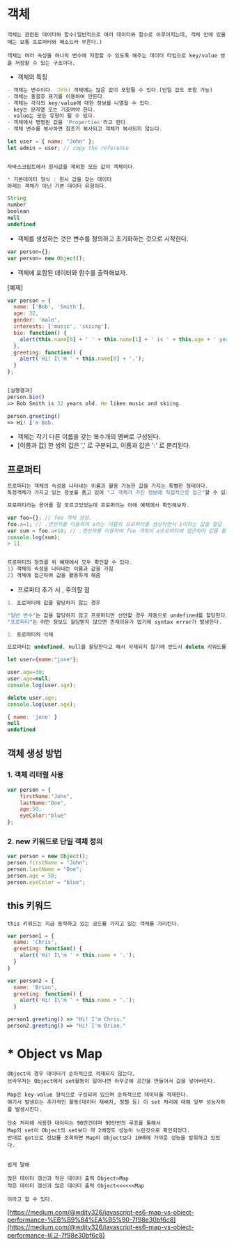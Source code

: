 

# 객체

```
객체는 관련된 데이터와 함수(일반적으로 여러 데이터와 함수로 이루어지는데, 객체 안에 있을 때는 보통 프로퍼티와 메소드라 부른다.)

객체는 여러 속성을 하나의 변수에 저장할 수 있도록 해주는 데이터 타입으로 key/value 쌍을 저장할 수 있는 구조이다.
```

- 객체의 특징

```javascript
- 객체는 변수이다. 그러나 객체에는 많은 값이 포함될 수 있다.(단일 값도 포함 가능)
- 객체는 중괄호 표기를 이용하여 만든다.
- 객체는 각각의 key/value에 대한 정보를 나열할 수 있다.
- key는 문자열 또는 기호여야 한다.
- value는 모든 유형이 될 수 있다.
- 객체에서 명명된 값을 'Properties'라고 한다.
- 객체 변수를 복사하면 참조가 복사되고 객체가 복사되지 않는다.

let user = { name: "John" };
let admin = user; // copy the reference


자바스크립트에서 원시값을 제외한 모든 값이 객체이다.

* 기본데이터 형식 : 원시 값을 갖는 데이터
아래는 객체가 아닌 기본 데이터 유형이다.

String
number
boolean
null
undefined
```

- 객체를 생성하는 것은 변수를 정의하고 초기화하는 것으로 시작한다.

```javascript
var person={};
var person= new Object();
```

- 객체에 포함된 데이터와 함수를 출력해보자.

[예제]

```javascript
var person = {
  name: ['Bob', 'Smith'],
  age: 32,
  gender: 'male',
  interests: ['music', 'skiing'],
  bio: function() {
    alert(this.name[0] + ' ' + this.name[1] + ' is ' + this.age + ' years old. He likes ' + this.interests[0] + ' and ' + this.interests[1] + '.');
  },
  greeting: function() {
    alert('Hi! I\'m ' + this.name[0] + '.');
  }
};


[실행결과]
person.bio()
=> Bob Smith is 32 years old. He likes music and skiing.

person.greeting()
=> Hi! I'm Bob.
```

- 객체는 각기 다른 이름을 갖는 복수개의 멤버로 구성된다.
- [이름과 값] 한 쌍의 값은 ',' 로 구분되고, 이름과 값은 ':' 로 분리된다.



## 프로퍼티

```javascript
프로퍼티는 객체의 속성을 나타내는 이름과 활용 가능한 값을 가지는 특별한 형태이다. 
특정객체가 가지고 있는 정보를 품고 있어 "그 객체가 가진 정보에 직접적으로 접근"할 수 있게 해준다.

프로퍼티라는 용어를 잘 모르고있었는데 프로퍼티는 아래 예제에서 확인해보자.
```

```javascript
var foo={}; // foo 객체 생성.
foo.a=1; // .연산자를 이용하여 a라는 이름의 프로퍼티를 생성하면서 1이라는 값을 할당
var sum = foo.a+10; // .연산자를 이용하여 foo 객체의 a프로퍼티에 접근하여 값을 활용가능
console.log(sum);
> 11


프로퍼티의 정의를 위 예제에서 모두 확인할 수 있다.
1) 객체의 속성을 나타내는 이름과 값을 가짐
2) 객체에 접근하여 값을 활용하게 해줌
```

- 프로퍼티 추가 시 , 주의할 점

```javascript
1. 프로퍼티에 값을 할당하지 않는 경우

"일반 변수"는 값을 할당하지 않고 프로퍼티만 선언할 경우 자동으로 undefined를 할당한다.
"프로퍼티"는 어떤 정보도 할당받지 않으면 존재이유가 없기에 syntax error가 발생한다.

2. 프로퍼티의 삭제

프로퍼티는 undefined, null을 할당한다고 해서 삭제되지 않기에 반드시 delete 키워드를 사용한다.
```

```javascript
let user={name:"jone"};

user.age=30;
user.age=null;
console.log(user.age);

delete user.age;
console.log(user.age);

{ name: 'jone' }
null
undefined
```

## 객체 생성 방법

### 1. 객체 리터럴 사용

```javascript
var person = {
	firstName:"John",
	lastName:"Doe",
	age:50,
	eyeColor:"blue"
};
```

### 2. new 키워드로 단일 객체 정의

```javascript
var person = new Object();
person.firstName = "John";
person.lastName = "Doe";
person.age = 50;
person.eyeColor = "blue";
```

## this 키워드

```
this 키워드는 지금 동작하고 있는 코드를 가지고 있는 객체를 가리킨다.
```

```javascript
var person1 = {
  name: 'Chris',
  greeting: function() {
    alert('Hi! I\'m ' + this.name + '.');
  }
}

var person2 = {
  name: 'Brian',
  greeting: function() {
    alert('Hi! I\'m ' + this.name + '.');
  }

person1.greeting() => "Hi! I'm Chris."
person2.greeting() => "Hi! I'm Brian."
```





# * Object vs Map

```
Object의 경우 데이터가 순차적으로 적재되지 않는다. 
브라우저는 Object에서 set활동이 일어나면 아무곳에 공간을 만들어서 값을 넣어버린다.

Map은 key-value 형식으로 구성되어 있으며 순차적으로 데이터를 적재한다. 
여기서 발생되는 추가적인 활동(데이터 재배치, 정렬 등) 이 set 처리에 대해 일부 성능저하를 발생시킨다.

단순 처리에 사용한 데이터는 90만건이며 90만번의 루프를 통해서 
Map의 set이 Object의 set보다 약 2배정도 성능이 느린것으로 확인되었다. 
반대로 get으로 정보를 조회하면 Map이 Object보다 10배에 가까운 성능을 발휘하고 있었다.


쉽게 말해

많은 데이터 갱신과 적은 데이터 출력 Object>Map
적은 데이터 갱신과 많은 데이터 출력 Object<<<<<<Map

이라고 할 수 있다.
```

[https://medium.com/@wdjty326/javascript-es6-map-vs-object-performance-%EB%B9%84%EA%B5%90-7f98e30bf6c8](https://medium.com/@wdjty326/javascript-es6-map-vs-object-performance-비교-7f98e30bf6c8)
